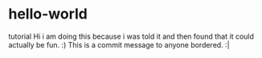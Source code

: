 # hello-world
tutorial
Hi i am doing this because i was told it and then found that it could actually be fun. :)
This is a commit message to anyone bordered. :|
